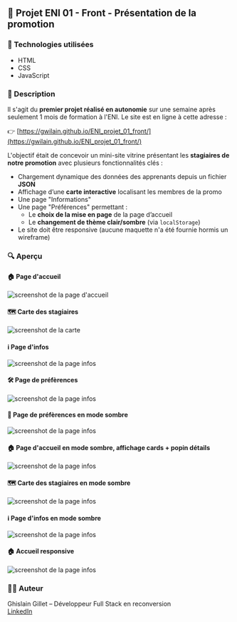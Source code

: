 ## 📘 Projet ENI 01 - Front - Présentation de la promotion

### 🚀 Technologies utilisées
- HTML
- CSS
- JavaScript

### 📝 Description

Il s'agit du **premier projet réalisé en autonomie** sur une semaine après seulement 1 mois de formation à l'ENI.
Le site est en ligne à cette adresse :

👉 [https://gwilain.github.io/ENI_projet_01_front/](https://gwilain.github.io/ENI_projet_01_front/)

L'objectif était de concevoir un mini-site vitrine présentant les **stagiaires de notre promotion** avec plusieurs fonctionnalités clés :

- Chargement dynamique des données des apprenants depuis un fichier **JSON**
- Affichage d’une **carte interactive** localisant les membres de la promo
- Une page "Informations"
- Une page "Préférences" permettant :
  - Le **choix de la mise en page** de la page d’accueil
  - Le **changement de thème clair/sombre** (via `localStorage`)
- Le site doit être responsive (aucune maquette n'a été fournie hormis un wireframe)

### 🔍 Aperçu
#### 🏠 Page d'accueil
![screenshot de la page d'accueil](./screenshots/00_home_list.jpg)

#### 🗺️ Carte des stagiaires
![screenshot de la carte](./screenshots/01_map.jpg)


#### ℹ️ Page d'infos
![screenshot de la page infos](./screenshots/02_infos.jpg)


#### 🛠️ Page de préfèrences
![screenshot de la page infos](./screenshots/03_pref.jpg)

#### 🌙 Page de préfèrences en mode sombre
![screenshot de la page infos](./screenshots/04_pref_dark.jpg)

#### 🏠 Page d'accueil en mode sombre, affichage cards + popin détails
![screenshot de la page infos](./screenshots/05_home_cards_details.jpg)

#### 🗺️ Carte des stagiaires en mode sombre
![screenshot de la page infos](./screenshots/06_map_dark.jpg)

#### ℹ️ Page d'infos en mode sombre
![screenshot de la page infos](./screenshots/07_infos_dark.jpg)


#### 🏠 Accueil responsive
![screenshot de la page infos](./screenshots/08_responsive.jpg)


### 👨‍💻 Auteur
Ghislain Gillet – Développeur Full Stack en reconversion  
[LinkedIn](https://www.linkedin.com/in/ghislain-gillet44)  
